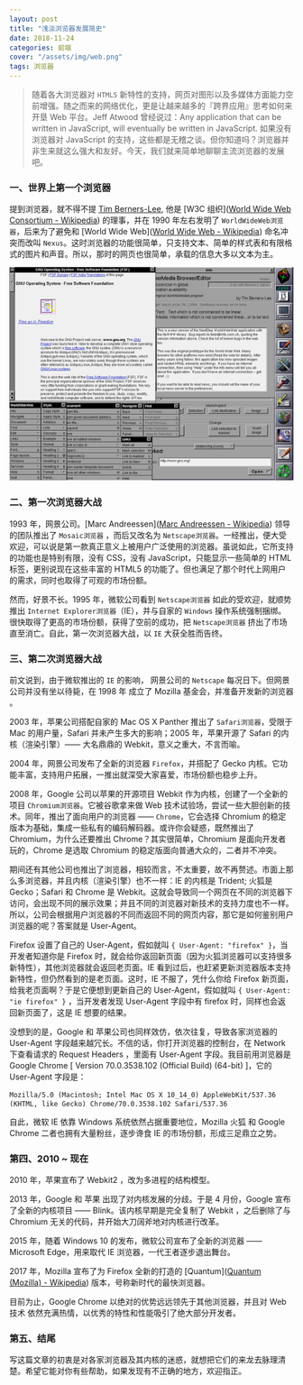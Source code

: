 ```yaml
---
layout: post
title: "浅淡浏览器发展简史"
date: 2018-11-24
categories: 前端
cover: "/assets/img/web.png"
tags: 浏览器
---
```


> 随着各大浏览器对 `HTML5` 新特性的支持，网页对图形以及多媒体方面能力空前增强。随之而来的网络优化，更是让越来越多的『跨界应用』思考如何来开垦 Web 平台。Jeff Atwood 曾经说过：Any application that can be written in JavaScript, will eventually be written in JavaScript. 如果没有浏览器对 JavaScript 的支持，这些都是无稽之谈。但你知道吗？浏览器并非生来就这么强大和友好。今天，我们就来简单地聊聊主流浏览器的发展吧。

### 一、世界上第一个浏览器

提到浏览器，就不得不提 [Tim Berners-Lee](https://en.wikipedia.org/wiki/Tim_Berners-Lee), 他是 [W3C 组织]([World Wide Web Consortium - Wikipedia](https://en.wikipedia.org/wiki/World_Wide_Web_Consortium)) 的理事，并在 1990 年左右发明了 `WorldWideWeb浏览器`，后来为了避免和 [World Wide Web]([World Wide Web - Wikipedia](https://en.wikipedia.org/wiki/World_Wide_Web)) 命名冲突而改叫 `Nexus`。这时浏览器的功能很简单，只支持文本、简单的样式表和有限格式的图片和声音。所以，那时的网页也很简单，承载的信息大多以文本为主。

![图片](/assets/img/nexus.png)

### 二、第一次浏览器大战

1993 年，网景公司。[Marc Andreessen]([Marc Andreessen - Wikipedia](https://en.wikipedia.org/wiki/Marc_Andreessen)) 领导的团队推出了 `Mosaic浏览器` ，而后又改名为 `Netscape浏览器`。一经推出，便大受欢迎，可以说是第一款真正意义上被用户广泛使用的浏览器。虽说如此，它所支持的功能也是特别有限，没有 CSS，没有 JavaScript，只能显示一些简单的 HTML 标签，更别说现在这些丰富的 HTML5 的功能了。但也满足了那个时代上网用户的需求，同时也取得了可观的市场份额。

然而，好景不长。1995 年，微软公司看到 `Netscape浏览器` 如此的受欢迎，就顺势推出 `Internet Explorer浏览器`（IE），并与自家的 `Windows` 操作系统强制捆绑。很快取得了更高的市场份额，获得了空前的成功，把 `Netscape浏览器` 挤出了市场直至消亡。自此，第一次浏览器大战，以 `IE` 大获全胜而告终。

### 三、第二次浏览器大战

前文说到，由于微软推出的 `IE` 的影响， 网景公司的 `Netscape` 每况日下。但网景公司并没有坐以待毙，在 1998 年 成立了 Mozilla 基金会，并准备开发新的浏览器 。

2003 年，苹果公司搭配自家的 Mac OS X Panther 推出了 `Safari浏览器`，受限于 Mac 的用户量，Safari 并未产生多大的影响；2005 年，苹果开源了 Safari 的内核（渲染引擎）—— 大名鼎鼎的 Webkit，意义之重大，不言而喻。

2004 年，网景公司发布了全新的浏览器 `Firefox`，并搭配了 Gecko 内核。它功能丰富，支持用户拓展，一推出就深受大家喜爱，市场份额也稳步上升。

2008 年，Google 公司以苹果的开源项目 Webkit 作为内核，创建了一个全新的项目 `Chromium浏览器`。它被谷歌拿来做 Web 技术试验场，尝试一些大胆创新的技术。同年，推出了面向用户的浏览器 —— `Chrome`，它会选择 Chromium 的稳定版本为基础，集成一些私有的编码解码器。或许你会疑惑，既然推出了 Chromium，为什么还要推出 Chrome？其实很简单，Chromium 是面向开发者玩的，Chrome 是选取 Chromium 的稳定版面向普通大众的，二者并不冲突。

期间还有其他公司也推出了浏览器，相较而言，不太重要，故不再赘述。市面上那么多浏览器，并且内核（渲染引擎）也不一样：IE 的内核是 Trident; 火狐是 Gecko；Safari 和 Chrome 是 Webkit。这就会导致同一个网页在不同的浏览器下访问，会出现不同的展示效果；并且不同的浏览器对新技术的支持力度也不一样。所以，公司会根据用户浏览器的不同而返回不同的网页内容，那它是如何鉴别用户浏览器的呢？答案就是 User-Agent。

Firefox 设置了自己的 User-Agent，假如就叫 `{ User-Agent: "firefox" }`，当开发者知道你是 Firefox 时，就会给你返回新页面（因为火狐浏览器可以支持很多新特性），其他浏览器就会返回老页面。IE 看到过后，也赶紧更新浏览器版本支持新特性，但仍然看到的是老页面。这时，IE 不服了，凭什么你给 Firefox 新页面，给我老页面啊？于是它便想到更新自己的 User-Agent，假如就叫 `{ User-Agent: "ie firefox" }` ，当开发者发现 User-Agent 字段中有 firefox 时，同样也会返回新页面了，这是 IE 想要的结果。

没想到的是，Google 和 苹果公司也同样效仿，依次往复，导致各家浏览器的 User-Agent 字段越来越冗长。不信的话，你打开浏览器的控制台，在 Network 下查看请求的 Request Headers ，里面有 User-Agent 字段。我目前用浏览器是 Google Chrome [ Version 70.0.3538.102 (Official Build) (64-bit) ]，它的 User-Agent 字段是：

```textile
Mozilla/5.0 (Macintosh; Intel Mac OS X 10_14_0) AppleWebKit/537.36 (KHTML, like Gecko) Chrome/70.0.3538.102 Safari/537.36
```

自此，微软 IE 依靠 Windows 系统依然占据重要地位，Mozilla 火狐 和 Google Chrome 二者也拥有大量粉丝，逐步谗食 IE 的市场份额，形成三足鼎立之势。

### 第四、2010 ~ 现在

2010 年，苹果宣布了 Webkit2 ，改为多进程的结构模型。

2013 年，Google 和 苹果 出现了对内核发展的分歧。于是 4 月份，Google 宣布了全新的内核项目 —— Blink。该内核早期是完全复制了 Webkit ，之后删除了与 Chromium 无关的代码，并开始大刀阔斧地对内核进行改革。

2015 年，随着 Windows 10 的发布，微软公司宣布了全新的浏览器 —— Microsoft Edge，用来取代 IE 浏览器，一代王者逐步退出舞台。

2017 年，Mozilla 宣布了为 Firefox 全新的打造的 [Quantum]([Quantum (Mozilla) - Wikipedia](<https://en.wikipedia.org/wiki/Quantum_(Mozilla)>)) 版本，号称新时代的最快浏览器。

目前为止，Google Chrome 以绝对的优势远远领先于其他浏览器，并且对 Web 技术 依然充满热情，以优秀的特性和性能吸引了绝大部分开发者。

### 第五、结尾

写这篇文章的初衷是对各家浏览器及其内核的迷惑，就想把它们的来龙去脉理清楚。希望它能对你有些帮助，如果发现有不正确的地方，欢迎指正。
